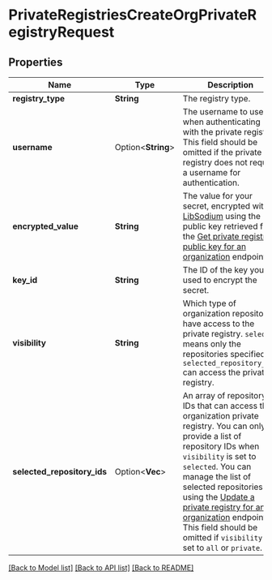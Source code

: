 # PrivateRegistriesCreateOrgPrivateRegistryRequest

## Properties

Name | Type | Description | Notes
------------ | ------------- | ------------- | -------------
**registry_type** | **String** | The registry type. | 
**username** | Option<**String**> | The username to use when authenticating with the private registry. This field should be omitted if the private registry does not require a username for authentication. | [optional]
**encrypted_value** | **String** | The value for your secret, encrypted with [LibSodium](https://libsodium.gitbook.io/doc/bindings_for_other_languages) using the public key retrieved from the [Get private registries public key for an organization](https://docs.github.com/rest/private-registries/organization-configurations#get-private-registries-public-key-for-an-organization) endpoint. | 
**key_id** | **String** | The ID of the key you used to encrypt the secret. | 
**visibility** | **String** | Which type of organization repositories have access to the private registry. `selected` means only the repositories specified by `selected_repository_ids` can access the private registry. | 
**selected_repository_ids** | Option<**Vec<i32>**> | An array of repository IDs that can access the organization private registry. You can only provide a list of repository IDs when `visibility` is set to `selected`. You can manage the list of selected repositories using the [Update a private registry for an organization](https://docs.github.com/rest/private-registries/organization-configurations#update-a-private-registry-for-an-organization) endpoint. This field should be omitted if `visibility` is set to `all` or `private`. | [optional]

[[Back to Model list]](../README.md#documentation-for-models) [[Back to API list]](../README.md#documentation-for-api-endpoints) [[Back to README]](../README.md)



